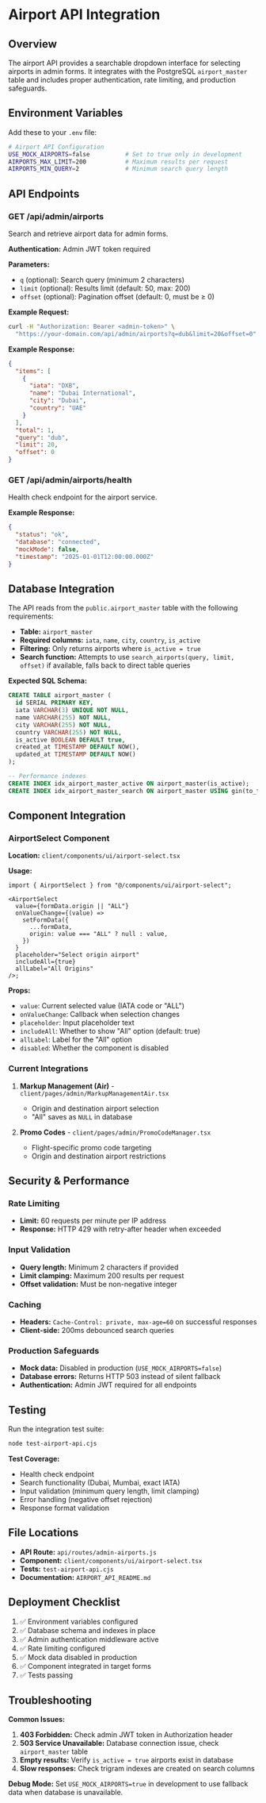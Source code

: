 # Airport API Integration

## Overview

The airport API provides a searchable dropdown interface for selecting airports in admin forms. It integrates with the PostgreSQL `airport_master` table and includes proper authentication, rate limiting, and production safeguards.

## Environment Variables

Add these to your `.env` file:

```bash
# Airport API Configuration
USE_MOCK_AIRPORTS=false          # Set to true only in development
AIRPORTS_MAX_LIMIT=200           # Maximum results per request
AIRPORTS_MIN_QUERY=2             # Minimum search query length
```

## API Endpoints

### GET /api/admin/airports

Search and retrieve airport data for admin forms.

**Authentication:** Admin JWT token required

**Parameters:**

- `q` (optional): Search query (minimum 2 characters)
- `limit` (optional): Results limit (default: 50, max: 200)
- `offset` (optional): Pagination offset (default: 0, must be ≥ 0)

**Example Request:**

```bash
curl -H "Authorization: Bearer <admin-token>" \
  "https://your-domain.com/api/admin/airports?q=dub&limit=20&offset=0"
```

**Example Response:**

```json
{
  "items": [
    {
      "iata": "DXB",
      "name": "Dubai International",
      "city": "Dubai",
      "country": "UAE"
    }
  ],
  "total": 1,
  "query": "dub",
  "limit": 20,
  "offset": 0
}
```

### GET /api/admin/airports/health

Health check endpoint for the airport service.

**Example Response:**

```json
{
  "status": "ok",
  "database": "connected",
  "mockMode": false,
  "timestamp": "2025-01-01T12:00:00.000Z"
}
```

## Database Integration

The API reads from the `public.airport_master` table with the following requirements:

- **Table:** `airport_master`
- **Required columns:** `iata`, `name`, `city`, `country`, `is_active`
- **Filtering:** Only returns airports where `is_active = true`
- **Search function:** Attempts to use `search_airports(query, limit, offset)` if available, falls back to direct table queries

**Expected SQL Schema:**

```sql
CREATE TABLE airport_master (
  id SERIAL PRIMARY KEY,
  iata VARCHAR(3) UNIQUE NOT NULL,
  name VARCHAR(255) NOT NULL,
  city VARCHAR(255) NOT NULL,
  country VARCHAR(255) NOT NULL,
  is_active BOOLEAN DEFAULT true,
  created_at TIMESTAMP DEFAULT NOW(),
  updated_at TIMESTAMP DEFAULT NOW()
);

-- Performance indexes
CREATE INDEX idx_airport_master_active ON airport_master(is_active);
CREATE INDEX idx_airport_master_search ON airport_master USING gin(to_tsvector('english', name || ' ' || city || ' ' || country));
```

## Component Integration

### AirportSelect Component

**Location:** `client/components/ui/airport-select.tsx`

**Usage:**

```tsx
import { AirportSelect } from "@/components/ui/airport-select";

<AirportSelect
  value={formData.origin || "ALL"}
  onValueChange={(value) =>
    setFormData({
      ...formData,
      origin: value === "ALL" ? null : value,
    })
  }
  placeholder="Select origin airport"
  includeAll={true}
  allLabel="All Origins"
/>;
```

**Props:**

- `value`: Current selected value (IATA code or "ALL")
- `onValueChange`: Callback when selection changes
- `placeholder`: Input placeholder text
- `includeAll`: Whether to show "All" option (default: true)
- `allLabel`: Label for the "All" option
- `disabled`: Whether the component is disabled

### Current Integrations

1. **Markup Management (Air)** - `client/pages/admin/MarkupManagementAir.tsx`
   - Origin and destination airport selection
   - "All" saves as `NULL` in database

2. **Promo Codes** - `client/pages/admin/PromoCodeManager.tsx`
   - Flight-specific promo code targeting
   - Origin and destination airport restrictions

## Security & Performance

### Rate Limiting

- **Limit:** 60 requests per minute per IP address
- **Response:** HTTP 429 with retry-after header when exceeded

### Input Validation

- **Query length:** Minimum 2 characters if provided
- **Limit clamping:** Maximum 200 results per request
- **Offset validation:** Must be non-negative integer

### Caching

- **Headers:** `Cache-Control: private, max-age=60` on successful responses
- **Client-side:** 200ms debounced search queries

### Production Safeguards

- **Mock data:** Disabled in production (`USE_MOCK_AIRPORTS=false`)
- **Database errors:** Returns HTTP 503 instead of silent fallback
- **Authentication:** Admin JWT required for all endpoints

## Testing

Run the integration test suite:

```bash
node test-airport-api.cjs
```

**Test Coverage:**

- Health check endpoint
- Search functionality (Dubai, Mumbai, exact IATA)
- Input validation (minimum query length, limit clamping)
- Error handling (negative offset rejection)
- Response format validation

## File Locations

- **API Route:** `api/routes/admin-airports.js`
- **Component:** `client/components/ui/airport-select.tsx`
- **Tests:** `test-airport-api.cjs`
- **Documentation:** `AIRPORT_API_README.md`

## Deployment Checklist

1. ✅ Environment variables configured
2. ✅ Database schema and indexes in place
3. ✅ Admin authentication middleware active
4. ✅ Rate limiting configured
5. ✅ Mock data disabled in production
6. ✅ Component integrated in target forms
7. ✅ Tests passing

## Troubleshooting

**Common Issues:**

1. **403 Forbidden:** Check admin JWT token in Authorization header
2. **503 Service Unavailable:** Database connection issue, check `airport_master` table
3. **Empty results:** Verify `is_active = true` airports exist in database
4. **Slow responses:** Check trigram indexes are created on search columns

**Debug Mode:**
Set `USE_MOCK_AIRPORTS=true` in development to use fallback data when database is unavailable.
